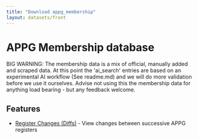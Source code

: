 ```yaml
---
title: "Download appg_membership"
layout: datasets/front
---
```


# APPG Membership database

BIG WARNING: The membership data is a mix of official, manually added and scraped data. At this point the 'ai_search' entries are based on an experimental AI workflow (See readme.md) and we will do more validation before we use it ourselves. Advise not using this the membership data for anything load bearing - but any feedback welcome.

## Features

- [Register Changes (Diffs)](./diffs.html) - View changes between successive APPG registers